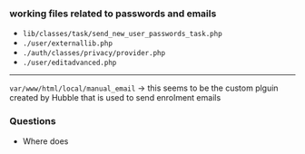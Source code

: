 
### working files related to passwords and emails 

 - `lib/classes/task/send_new_user_passwords_task.php`
 - `./user/externallib.php`
 - `./auth/classes/privacy/provider.php`
-  `./user/editadvanced.php`

---

`var/www/html/local/manual_email` -> this seems to be the custom plguin created by Hubble that is used to send enrolment emails

### Questions
- Where does 
